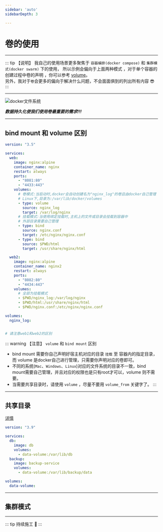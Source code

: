 ```yaml
---
sidebar: 'auto'
sidebarDepth: 3

---
```



# 卷的使用

---

::: tip 【说明】
我自己的使用场景更多聚焦于 `容器编排(docker compose)` 和 `集群模式(docker swarm)` 下的使用，
所以示例会偏向于上面两种模式 ，对于单个容器的创建过程中卷的声明
，你可以参考 [volume](https://docs.docker.com/storage/volumes/)。 \
另外，我对于`卷`会更多的偏向于解决什么问题，不会面面俱到的列出所有内容 :sunglasses:
:::

---

![docker文件系统](http://img.tzf-foryou.com/img/20220410204852.png)

***数据持久化使我们使用卷最重要的需求!!!***

---

## bind mount 和 volume 区别


```yaml
version: "3.5"

services:
  web:
    image: nginx:alpine
    container_name: nginx
    restart: always
    ports:
      - "8081:80"
      - "4433:443"
    volumes:
      # 卷模式:当启动时,docker会自动创建名为"nginx_log"的卷且由docker自己管理
      # Linux下,目录为:/var/lib/docker/volumes
      - type: volume
        source: nginx_log
        target: /var/log/nginx
      # 挂载模式:当使用绑定挂载时,主机上的文件或目录会挂载到容器中
      # 外部目录需要自己管理
      - type: bind
        source: nginx.conf
        target: /etc/nginx/nginx.conf
      - type: bind
        source: $PWD/html
        target: /usr/share/nginx/html

  web2:
    image: nginx:alpine
    container_name: nginx2
    restart: always
    ports:
      - "8082:80"
      - "4434:443"
    volumes:
      # 全部为挂载模式
      - $PWD/nginx_log:/var/log/nginx
      - $PWD/html:/usr/share/nginx/html
      - $PWD/nginx.conf:/etc/nginx/nginx.conf

volumes:
  nginx_log:


# 请注意web1和web2的区别
```

::: warning 【注意】
`volume` 和 `bind mount` 区别
- bind mount 需要你自己声明好宿主机对应的目录 `挂载` 至 容器内的指定目录，而 volume 是docker自己进行管理，只需要你声明对应的卷即可。
- 不同的系统(`Mac`、`Windows`、`Linux`)对应的文件系统的目录不一致，bind mount需要自己管理，并且对应的权限也是只有root才可以，volume 则不需要。
- 当需要共享目录时，请使用 `volume` ，尽量不要用 `volume_from` 关键字了。
:::

---

## 共享目录

[详情](https://docs.docker.com/compose/compose-file/compose-file-v3/#volume-configuration-reference)

```yaml
version: "3.9"

services:
  db:
    image: db
    volumes:
      - data-volume:/var/lib/db
  backup:
    image: backup-service
    volumes:
      - data-volume:/var/lib/backup/data

volumes:
  data-volume:
```

---

## 集群模式




---

::: tip
持续施工 :construction:
:::